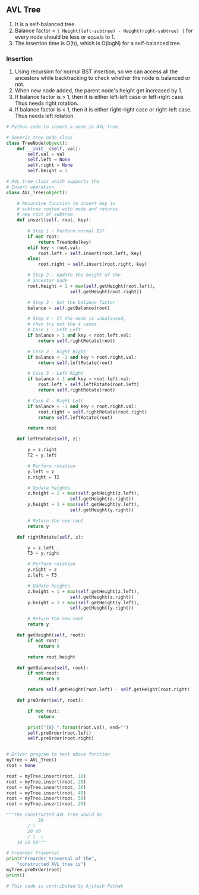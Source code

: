 ## AVL Tree
1. It is a self-balanced tree. 
2. Balance factor = `| Height(left-subtree) - Height(right-subtree) |` for every node should be less or equals to 1.
3. The insertion time is O(h), which is O(logN) for a self-balanced tree.

### Insertion
1. Using recursion for normal BST insertion, so we can access all the ancestors while backtracking to check whether the node is balanced or not.
2. When new node added, the parent node's height get increased by 1.
3. If balance factor is > 1, then it is either left-left case or left-right case. Thus needs right rotation.
4. If balance factor is < 1, then it is either right-right case or right-left case. Thus needs left rotation.
```python
# Python code to insert a node in AVL tree 

# Generic tree node class 
class TreeNode(object): 
    def __init__(self, val): 
        self.val = val 
        self.left = None
        self.right = None
        self.height = 1

# AVL tree class which supports the 
# Insert operation 
class AVL_Tree(object): 

    # Recursive function to insert key in 
    # subtree rooted with node and returns 
    # new root of subtree. 
    def insert(self, root, key): 
    
        # Step 1 - Perform normal BST 
        if not root: 
            return TreeNode(key) 
        elif key < root.val: 
            root.left = self.insert(root.left, key) 
        else: 
            root.right = self.insert(root.right, key) 

        # Step 2 - Update the height of the 
        # ancestor node 
        root.height = 1 + max(self.getHeight(root.left), 
                        self.getHeight(root.right)) 

        # Step 3 - Get the balance factor 
        balance = self.getBalance(root) 

        # Step 4 - If the node is unbalanced, 
        # then try out the 4 cases 
        # Case 1 - Left Left 
        if balance > 1 and key < root.left.val: 
            return self.rightRotate(root) 

        # Case 2 - Right Right 
        if balance < -1 and key > root.right.val: 
            return self.leftRotate(root) 

        # Case 3 - Left Right 
        if balance > 1 and key > root.left.val: 
            root.left = self.leftRotate(root.left) 
            return self.rightRotate(root) 

        # Case 4 - Right Left 
        if balance < -1 and key < root.right.val: 
            root.right = self.rightRotate(root.right) 
            return self.leftRotate(root) 

        return root 

    def leftRotate(self, z): 

        y = z.right 
        T2 = y.left 

        # Perform rotation 
        y.left = z 
        z.right = T2 

        # Update heights 
        z.height = 1 + max(self.getHeight(z.left), 
                        self.getHeight(z.right)) 
        y.height = 1 + max(self.getHeight(y.left), 
                        self.getHeight(y.right)) 

        # Return the new root 
        return y 

    def rightRotate(self, z): 

        y = z.left 
        T3 = y.right 

        # Perform rotation 
        y.right = z 
        z.left = T3 

        # Update heights 
        z.height = 1 + max(self.getHeight(z.left), 
                        self.getHeight(z.right)) 
        y.height = 1 + max(self.getHeight(y.left), 
                        self.getHeight(y.right)) 

        # Return the new root 
        return y 

    def getHeight(self, root): 
        if not root: 
            return 0

        return root.height 

    def getBalance(self, root): 
        if not root: 
            return 0

        return self.getHeight(root.left) - self.getHeight(root.right) 

    def preOrder(self, root): 

        if not root: 
            return

        print("{0} ".format(root.val), end="") 
        self.preOrder(root.left) 
        self.preOrder(root.right) 


# Driver program to test above function 
myTree = AVL_Tree() 
root = None

root = myTree.insert(root, 10) 
root = myTree.insert(root, 20) 
root = myTree.insert(root, 30) 
root = myTree.insert(root, 40) 
root = myTree.insert(root, 50) 
root = myTree.insert(root, 25) 

"""The constructed AVL Tree would be 
            30 
        / \ 
        20 40 
        / \  \ 
    10 25 50"""

# Preorder Traversal 
print("Preorder traversal of the", 
    "constructed AVL tree is") 
myTree.preOrder(root) 
print() 

# This code is contributed by Ajitesh Pathak 

```
